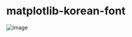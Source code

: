 # matplotlib-korean-font

![image](https://user-images.githubusercontent.com/80030558/171074404-5f3b549e-838e-4c44-ba5b-15e8077deefb.png)
